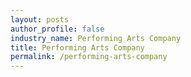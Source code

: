 ```yaml
---
layout: posts 
author_profile: false 
industry_name: Performing Arts Company
title: Performing Arts Company
permalink: /performing-arts-company
---
```

